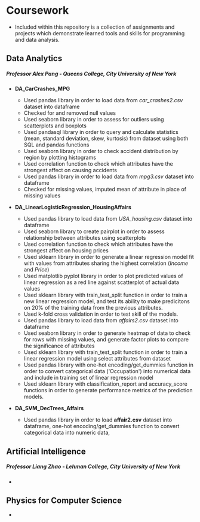 # Coursework

- Included within this repository is a collection of assignments and projects which demonstrate learned tools and skills for programming and data analysis. 

## Data Analytics 
##### Professor Alex Pang - Queens College, City University of New York
- **DA_CarCrashes_MPG**
  - Used pandas library in order to load data from *car_crashes2.csv* dataset into dataframe
  - Checked for and removed null values
  - Used seaborn library in order to assess for outliers using scatterplots and boxplots
  - Used pandasql library in order to query and calculate statistics (mean, standard deviation, skew, kurtosis) from dataset using both SQL and pandas functions
  - Used seaborn library in order to check accident distribution by region by plotting histograms
  - Used correlation function to check which attributes have the strongest affect on causing accidents
  - Used pandas library in order to load data from *mpg3.csv* dataset into dataframe
  - Checked for missing values, imputed mean of attribute in place of missing values
  
- **DA_LinearLogisticRegression_HousingAffairs**
  - Used pandas library to load data from *USA_housing.csv* dataset into dataframe
  - Used seaborn library to create pairplot in order to assess relationship between attributes using scatterplots
  - Used correlation function to check which attributes have the strongest affect on housing prices
  - Used sklearn library in order to generate a linear regression model fit with values from attributes sharing the highest correlation (*Income* and *Price*)
  - Used matplotlib pyplot library in order to plot predicted values of linear regression as a red line against scatterplot of actual data values
  - Used sklearn library with train_test_split function in order to train a new linear regression model, and test its ability to make predicitons on 20% of the training data from the previous attributes.
  - Used k-fold cross validation in order to test skill of the models. 
  - Used pandas library to load data from *affairs2.csv* dataset into dataframe
  - Used seaborn library in order to generate heatmap of data to check for rows with missing values, and generate factor plots to compare the significance of attributes
  - Used sklearn library with train_test_split function in order to train a linear regression model using select attributes from dataset
  - Used pandas library with one-hot encoding/get_dummies function in order to convert categorical data ('Occupation') into numerical data and include in training set of linear regression model
  - Used sklearn library with classification_report and accuracy_score functions in order to generate performance metrics of the prediction models.

- **DA_SVM_DecTrees_Affairs**
  - Used pandas library in order to load **affair2.csv** dataset into dataframe, one-hot encoding/get_dummies function to convert categorical data into numeric data, 
  
## Artificial Intelligence
##### Professor Liang Zhao - Lehman College, City University of New York
-
## Physics for Computer Science
-
